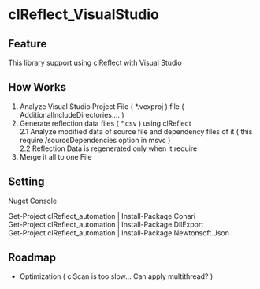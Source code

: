 # clReflect_VisualStudio


## Feature

This library support using [clReflect](https://github.com/Celtoys/clReflect) with Visual Studio            

## How Works

1. Analyze Visual Studio Project File ( *.vcxproj ) file ( AdditionalIncludeDirectories.... )              
2. Generate reflection data files ( *.csv ) using clReflect               
	2.1 Analyze modified data of source file and dependency files of it ( this require /sourceDependencies option in msvc )      
	2.2 Reflection Data is regenerated only when it require        
3. Merge it all to one File

## Setting

Nuget Console           

Get-Project clReflect_automation | Install-Package Conari          
Get-Project clReflect_automation | Install-Package DllExport        
Get-Project clReflect_automation | Install-Package Newtonsoft.Json     

## Roadmap

- Optimization ( clScan is too slow... Can apply multithread? )